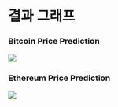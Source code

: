 # 결과 그래프

### Bitcoin Price Prediction

![](https://lh3.googleusercontent.com/fife/AAWUweXzuAYWr100n4NvGG8IBijkxj7Grl5VkJeGC4NVnIFQ9BQbd4DN997eAOVkfgnjBD4BDmOOdmpKbKM0uWoClNFwwgWxWKvvoQAsFpr-6CAm1I4bI6SzEVjzoG2Rtu7Nf4kL9DlJeW8L\_FY1x9Ux7v9ZgUO8xETkyx2MayAdPEAdJbmioJPOtysZz-x8gDrYujZ4vcqsPm2y1GTsWlIqA6ZC2hLFwmtUJgzqsu7SvdXCBEI9dfue7fLjIZigaWN0fkJmb2zf8irL-qaVm1s9YbdgETgzofT2\_8ossn9dbAkWN1Q9FH0d2rGmQpkTAWqCOfewe1oqbcMGfUCestHwZexUyDNJ9kQz8kIXOXrbo1Ki1V27bfXXxqMcpkNyX7qPRRgWTSjLw41xnao1kw8THiiwl5LQKIi8yEhVDT-Rc30Fhg6p\_5uuyxFcTL2kGY6l5rRCk3yJLG58ESrfAev\_6bK5ggUX2cCKhKVUGoYKUSUDKbhOU1zeUMNqMHwdaXCAVPxHn\_3i0GR4DWJPT43Z0Y7Te4DNVfSF95JkDMro7Ijy8tLyYW\_sm0iffLbdTCAoGU-ZVBDMHGCBmtbJbETYhfTtFhiMauu-bFAlytCUgEaTO1eVbMPCgWFdqIX\_o0464LWouViBBy8CCZhpfFsK1MxN5yY0h9tKS3FWfvqmUxHGZsPR-gSn8\_A32v1i790sAT36Pch3gVHzmtrf5mlb4mRB35lgCNRYsLs-uxRmDkSOfdhqplZsVgDpCHJjvZ53i8-XSN7ZrHKS6kj7RQXIcL1qTbdItlRkX1PBxlf99X99TJeJm\_2n-uJgBK6-ksqlnvnkUJWnfU3O\_Z4Imf8VoYkjr7cUifgbu\_oSQQrADma-Ysi4kSBI3ZAi2mP-vr4E0lwOZcRFefs4HmAyHB0NAdYKgm4RQetQQuFD5QPPTZQyzBXn6O8lmYG4H5w4a-IZ4R2q6FzpU-dPOMZmt5OqZxTXPiKjhi3Da3D-sfFEP4havHrPoxuDWBk65kY8cq2DnL3uZDT7VTppSmQZF02L9ebd4cPZz3GSGoPaefDn6Pw-dmhgMEn1Z21VtpsydUzW-\_QgHVZaVwzbopxHBwwR4rPjbrfvQbjjMQoOIo5kaCMQ9p4q85irIhk05if3SqexwwviLCJ-jnfMud2dkfhR4vXY-r19tVb2\_qSk8qUl0AU5G5XdcSfTLmjZf-CA8uJ11Bc\_1S-gM8vcZEub4uq1cb1GLaHhW2qAM05av\_FGaS7wmYjZE-KYpsjIL7pE7k6oYHA2PlI=w952-h937)



### Ethereum Price Prediction

![](https://lh3.googleusercontent.com/fife/AAWUweVYQ4LlhPt0HCWL0LSyi4VcIGnoUIm4NxIQujA\_6ndbYvP6tbX4tzgdoMX2Hg4NgIi3kR1Hj3Eat8KZKin\_OI\_a4VKOyCoonDETyXsn3zbN-YMO8TH11PX0Ig0R1hHnAyelobhM6j2IOyB2N-Mdp4lEcn4XaxYDPtfZwDQ9QRopveYfOgyI6Nn\_elRFIKKlCYXl0V9\_JSoM5dDWqIRBMS9g7mYaWiH4GShfLAil2jx9tAP\_HqeciUc\_toxNa8ErF7ESNyA7VJHf9QjUHQqZnBKYG1fWYBCWjLsvXIWFSS0uEeipoaSiCzkgSoP1bJuXjGgzcG62o-X7bU7rYffxrw2QnyUd92XShvxFOrMedVyUlTVnTepDHmoOTrUTI\_GPueBj\_9i\_1x0mdIheSeKwFmw1-h7stivEfBIV1TLNudlfKrcFx0WlXmbqmQaTIrlclrCOkbFPVF5WxpVBhhdQu10JmcrM1AuJZO14DLMLI41r\_yxl-3KYPEQobGsjXIQl69jBJN-8L9qWy3ErzJxLWw2hUdZOU9hEs5BuUwewh9agQ0jwwkmo\_SP5NCzsQGYKO-\_bYudk4wHIc\_TqINvBfMVdID6rEYzHJXWX5UuACEuuxSRpad1l3hMN5mEixhX2RQ65Veyhsc9b6WedvuFzKCK3Pe30x3J4laQzUzxnfAhyw0pFpzgrDZ\_MWr3PANCbJA0vX0oVcgGu9ym6SLh\_vqRv98I6mcLJGe4cx3ekO99LcdTOLYKgBishK0BJy3h-HqewbpJiH5ys9MSiAgxf\_VLOr8HVOUG\_OJp91Y9CBYKTKBzUEEfTe0PUBHgVHVyUJnSLVfQYp5jRYAUXpkIVnupdLo77Ljq667gEEPbfCD-UsYjwadZbXo5\_DzH32Z6YB3\_flFiTFOiNro8npN13t0UEbCYrhVLzVseNN\_7akPe3h8GqgknQZhDBtBIaBS-EnpsvpZj2Qlat\_JKyONPmR6SYoQj3AWAixe8JlcdIlqt5dx5Ok0Csb2Wfm8RwZOV8HpzTUAGMum\_gZo\_C69KcCsaXTgwKUQpanDc0w0lpg3HjSqFBbQ9k-oF8Y8a6TiAQ\_oxIyLoKxYNIrc06I6KPmCmRJUvbw8o6x9kAmlxo7jM1p0Pyx--6ajk91NU-qdfRoIj0sFuClJD18QvHPsbM7K\_PDYcYPRPwYbuMw6vW9WdDC7gpQMGXZKt99dTqHlRx6Pj8uOFQKhPOf8O39pxLpRpIxcA7Ot4ti-QKHeOaAJX0xoXw8kO3szHbwlNuVwviN8xWTBA=w952-h921)

